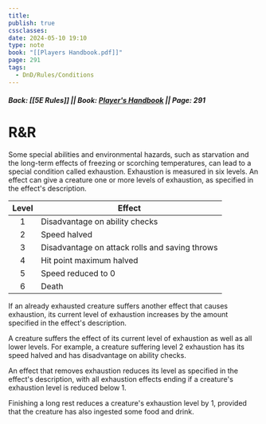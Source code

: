 ```yaml
---
title: 
publish: true
cssclasses: 
date: 2024-05-10 19:10
type: note
book: "[[Players Handbook.pdf]]"
page: 291
tags:
  - DnD/Rules/Conditions
---
```

##### Back: [[5E Rules]] || Book: [Player's Handbook](https://drive.google.com/drive/folders/1O5bhpYizcIT5xxAoLOuzCRht_PVS7VSG?usp=sharing) || Page: 291
# R&R

Some special abilities and environmental hazards, such as starvation and the long-term effects of freezing or scorching temperatures, can lead to a special condition called exhaustion. Exhaustion is measured in six levels. An effect can give a creature one or more levels of exhaustion, as specified in the effect's description.

| Level | Effect                                         |
| :---: | ---------------------------------------------- |
|   1   | Disadvantage on ability checks                 |
|   2   | Speed halved                                   |
|   3   | Disadvantage on attack rolls and saving throws |
|   4   | Hit point maximum halved                       |
|   5   | Speed reduced to 0                             |
|   6   | Death                                          |

If an already exhausted creature suffers another effect that causes exhaustion, its current level of exhaustion increases by the amount specified in the effect's description.

A creature suffers the effect of its current level of exhaustion as well as all lower levels. For example, a creature suffering level 2 exhaustion has its speed halved and has disadvantage on ability checks.

An effect that removes exhaustion reduces its level as specified in the effect's description, with all exhaustion effects ending if a creature's exhaustion level is reduced below 1.

Finishing a long rest reduces a creature's exhaustion level by 1, provided that the creature has also ingested some food and drink.
